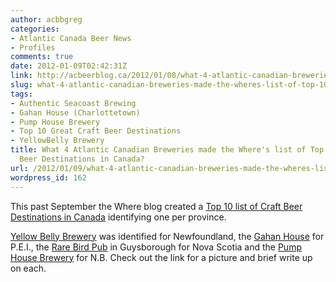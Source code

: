 ```yaml
---
author: acbbgreg
categories:
- Atlantic Canada Beer News
- Profiles
comments: true
date: 2012-01-09T02:42:31Z
link: http://acbeerblog.ca/2012/01/08/what-4-atlantic-canadian-breweries-made-the-wheres-list-of-top-10-great-craft-beer-destinations-in-canada/
slug: what-4-atlantic-canadian-breweries-made-the-wheres-list-of-top-10-great-craft-beer-destinations-in-canada
tags:
- Authentic Seacoast Brewing
- Gahan House (Charlottetown)
- Pump House Brewery
- Top 10 Great Craft Beer Destinations
- YellowBelly Brewery
title: What 4 Atlantic Canadian Breweries made the Where's list of Top 10 Great Craft
  Beer Destinations in Canada?
url: /2012/01/09/what-4-atlantic-canadian-breweries-made-the-wheres-list-of-top-10-great-craft-beer-destinations-in-canada/
wordpress_id: 162
---
```


This past September the Where blog created a [Top 10 list of Craft Beer Destinations in Canada](http://www.where.ca/blog/across-canada-10-great-craft-beer-destinations/) identifying one per province.

[Yellow Belly Brewery](http://www.yellowbellybrewery.com/) was identified for Newfoundland, the [Gahan House](http://www.gahan.ca/) for P.E.I., the [Rare Bird Pub](http://www.rarebirdpub.com/) in Guysborough for Nova Scotia and the [Pump House Brewery](http://www.pumphousebrewery.ca/) for N.B.  Check out the link for a picture and brief write up on each.
